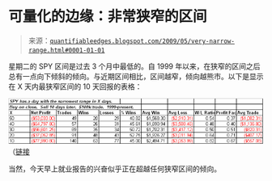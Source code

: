 <!--yml

类别：未分类

日期：2024-05-18 13:22:00

-->

# 可量化的边缘：非常狭窄的区间

> 来源：[`quantifiableedges.blogspot.com/2009/05/very-narrow-range.html#0001-01-01`](http://quantifiableedges.blogspot.com/2009/05/very-narrow-range.html#0001-01-01)

星期二的 SPY 区间是过去 3 个月中最低的。自 1999 年以来，在狭窄的区间之后总有一点向下倾斜的倾向。与近期区间相比，区间越窄，倾向越熊市。以下是显示在 X 天内最狭窄区间的 10 天回报的表格：

![图片](img/9c888b1fe393773c5d2f118d76f9babb.png)（[链接](https://blogger.googleusercontent.com/img/b/R29vZ2xl/AVvXsEjNrRKR07Djs2oDfoIvbZdqtOYRKv53zwL0uaqUMBE3k5NodG1CPzU6vgLsIuwe5-I2VopOKoDfqirRDRsPc6ncL-tXKxF3Q2hGSCLoSDMjr1h7plVQiTtEdNmrEK1re39s_uE-QPYxkYg/s1600-h/2009-5-6+png1.PNG)

当然，今天早上就业报告的兴奋似乎正在超越任何狭窄区间的倾向。
